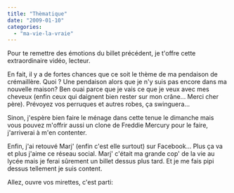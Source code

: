 ```yaml
---
title: "Thèmatique"
date: "2009-01-10"
categories: 
  - "ma-vie-la-vraie"
---
```


Pour te remettre des émotions du billet précédent, je t'offre cette extraordinaire vidéo, lecteur.

En fait, il y a de fortes chances que ce soit le thème de ma pendaison de crémaillère. Quoi ? Une pendaison alors que je n'y suis pas encore dans ma nouvelle maison? Ben ouai parce que je vais ce que je veux avec mes cheveux (enfin ceux qui daignent bien rester sur mon crâne... Merci cher père). Prévoyez vos perruques et autres robes, ça swinguera...

Sinon, j'espère bien faire le ménage dans cette tenue le dimanche mais vous pouvez m'offrir aussi un clone de Freddie Mercury pour le faire, j'arriverai à m'en contenter.

Enfin, j'ai retouvé Marj' (enfin c'est elle surtout) sur Facebook... Plus ça va et plus j'aime ce réseau social. Marj' c'était ma grande cop' de la vie au lycée mais je ferai sûrement un billet dessus plus tard. Et je me fais pipi dessus tellement je suis content.

Allez, ouvre vos mirettes, c'est parti:
